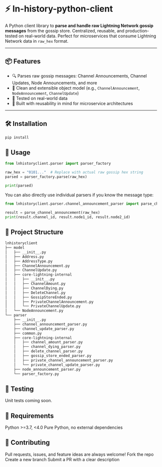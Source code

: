 # ⚡ ln-history-python-client

A Python client library to **parse and handle raw Lightning Network gossip messages** from the gossip store. Centralized, reusable, and production-tested on real-world data. Perfect for microservices that consume Lightning Network data in `raw_hex` format.

---

## 📦 Features

- 🔍 Parses raw gossip messages: Channel Announcements, Channel Updates, Node Announcements, and more
- 🧱 Clean and extensible object model (e.g., `ChannelAnnouncement`, `NodeAnnouncement`, `ChannelUpdate`)
- 🧪 Tested on real-world data
- 🧰 Built with reusability in mind for microservice architectures

---

## 🛠️ Installation

```bash
pip install 
```

## 🧬 Usage
```python
from lnhistoryclient.parser import parser_factory

raw_hex = "0101..."  # Replace with actual raw gossip hex string
parsed = parser_factory.parse(raw_hex)

print(parsed)
```

You can also directly use individual parsers if you know the message type:

```python
from lnhistoryclient.parser.channel_announcement_parser import parse_channel_announcement

result = parse_channel_announcement(raw_hex)
print(result.channel_id, result.node1_id, result.node2_id)
```

## 📁 Project Structure
```bash
lnhistoryclient
├── model
│   ├── __init__.py
│   ├── Address.py
│   ├── AddressType.py
│   ├── ChannelAnnouncement.py
│   ├── ChannelUpdate.py
│   ├── core-lightning-internal
│   │   ├── __init__.py
│   │   ├── ChannelAmount.py
│   │   ├── ChannelDying.py
│   │   ├── DeleteChannel.py
│   │   ├── GossipStoreEnded.py
│   │   ├── PrivateChannelAnnouncement.py
│   │   └── PrivateChannelUpdate.py
│   └── NodeAnnouncement.py
└── parser
    ├── __init__.py
    ├── channel_announcement_parser.py
    ├── channel_update_parser.py
    ├── common.py
    ├── core-lightning-internal
    │   ├── channel_amount_parser.py
    │   ├── channel_dying_parser.py
    │   ├── delete_channel_parser.py
    │   ├── gossip_store_ended_parser.py
    │   ├── private_channel_announcement_parser.py
    │   └── private_channel_update_parser.py
    ├── node_announcement_parser.py
    └── parser_factory.py
```

## 🧪 Testing
Unit tests coming soon.

## 🧠 Requirements
Python >=3.7, <4.0
Pure Python, no external dependencies

## 🤝 Contributing
Pull requests, issues, and feature ideas are always welcome!
Fork the repo
Create a new branch
Submit a PR with a clear description
